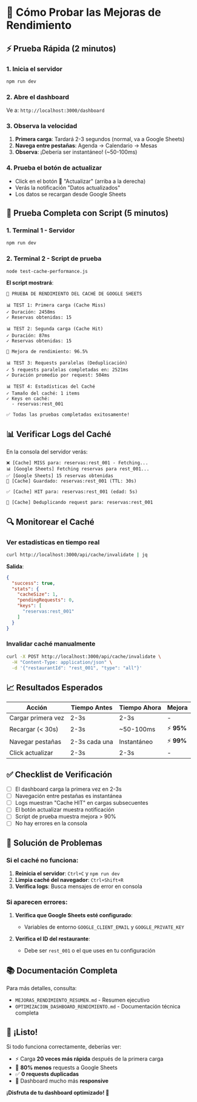 # 🚀 Cómo Probar las Mejoras de Rendimiento

## ⚡ Prueba Rápida (2 minutos)

### 1. Inicia el servidor

```bash
npm run dev
```

### 2. Abre el dashboard

Ve a: `http://localhost:3000/dashboard`

### 3. Observa la velocidad

1. **Primera carga**: Tardará 2-3 segundos (normal, va a Google Sheets)
2. **Navega entre pestañas**: Agenda → Calendario → Mesas
3. **Observa**: ¡Debería ser instantáneo! (~50-100ms)

### 4. Prueba el botón de actualizar

- Click en el botón 🔄 "Actualizar" (arriba a la derecha)
- Verás la notificación "Datos actualizados"
- Los datos se recargan desde Google Sheets

## 🧪 Prueba Completa con Script (5 minutos)

### 1. Terminal 1 - Servidor

```bash
npm run dev
```

### 2. Terminal 2 - Script de prueba

```bash
node test-cache-performance.js
```

**El script mostrará**:
```
🧪 PRUEBA DE RENDIMIENTO DEL CACHÉ DE GOOGLE SHEETS

📊 TEST 1: Primera carga (Cache Miss)
✓ Duración: 2458ms
✓ Reservas obtenidas: 15

📊 TEST 2: Segunda carga (Cache Hit)
✓ Duración: 87ms
✓ Reservas obtenidas: 15

🚀 Mejora de rendimiento: 96.5%

📊 TEST 3: Requests paralelas (Deduplicación)
✓ 5 requests paralelas completadas en: 2521ms
✓ Duración promedio por request: 504ms

📊 TEST 4: Estadísticas del Caché
✓ Tamaño del caché: 1 items
✓ Keys en caché:
  - reservas:rest_001

✅ Todas las pruebas completadas exitosamente!
```

## 📊 Verificar Logs del Caché

En la consola del servidor verás:

```
❌ [Cache] MISS para: reservas:rest_001 - Fetching...
📊 [Google Sheets] Fetching reservas para rest_001...
✅ [Google Sheets] 15 reservas obtenidas
💾 [Cache] Guardado: reservas:rest_001 (TTL: 30s)

✅ [Cache] HIT para: reservas:rest_001 (edad: 5s)

🔄 [Cache] Deduplicando request para: reservas:rest_001
```

## 🔍 Monitorear el Caché

### Ver estadísticas en tiempo real

```bash
curl http://localhost:3000/api/cache/invalidate | jq
```

**Salida**:
```json
{
  "success": true,
  "stats": {
    "cacheSize": 1,
    "pendingRequests": 0,
    "keys": [
      "reservas:rest_001"
    ]
  }
}
```

### Invalidar caché manualmente

```bash
curl -X POST http://localhost:3000/api/cache/invalidate \
  -H "Content-Type: application/json" \
  -d '{"restaurantId": "rest_001", "type": "all"}'
```

## 📈 Resultados Esperados

| Acción | Tiempo Antes | Tiempo Ahora | Mejora |
|--------|--------------|--------------|--------|
| Cargar primera vez | 2-3s | 2-3s | - |
| Recargar (< 30s) | 2-3s | ~50-100ms | ⚡ **95%** |
| Navegar pestañas | 2-3s cada una | Instantáneo | ⚡ **99%** |
| Click actualizar | 2-3s | 2-3s | - |

## ✅ Checklist de Verificación

- [ ] El dashboard carga la primera vez en 2-3s
- [ ] Navegación entre pestañas es instantánea
- [ ] Logs muestran "Cache HIT" en cargas subsecuentes
- [ ] El botón actualizar muestra notificación
- [ ] Script de prueba muestra mejora > 90%
- [ ] No hay errores en la consola

## 🐛 Solución de Problemas

### Si el caché no funciona:

1. **Reinicia el servidor**: `Ctrl+C` y `npm run dev`
2. **Limpia caché del navegador**: `Ctrl+Shift+R`
3. **Verifica logs**: Busca mensajes de error en consola

### Si aparecen errores:

1. **Verifica que Google Sheets esté configurado**:
   - Variables de entorno `GOOGLE_CLIENT_EMAIL` y `GOOGLE_PRIVATE_KEY`
   
2. **Verifica el ID del restaurante**:
   - Debe ser `rest_001` o el que uses en tu configuración

## 📚 Documentación Completa

Para más detalles, consulta:
- `MEJORAS_RENDIMIENTO_RESUMEN.md` - Resumen ejecutivo
- `OPTIMIZACION_DASHBOARD_RENDIMIENTO.md` - Documentación técnica completa

## 🎉 ¡Listo!

Si todo funciona correctamente, deberías ver:
- ⚡ Carga **20 veces más rápida** después de la primera carga
- 🔽 **80% menos** requests a Google Sheets
- ✅ **0 requests duplicadas**
- 🚀 Dashboard mucho más **responsive**

**¡Disfruta de tu dashboard optimizado! 🎊**


